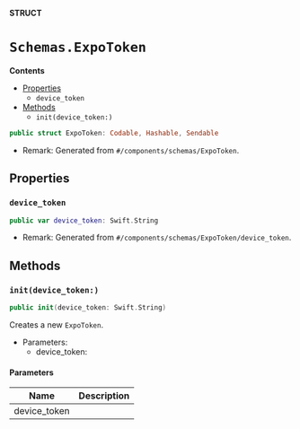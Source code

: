 **STRUCT**

# `Schemas.ExpoToken`

**Contents**

- [Properties](#properties)
  - `device_token`
- [Methods](#methods)
  - `init(device_token:)`

```swift
public struct ExpoToken: Codable, Hashable, Sendable
```

- Remark: Generated from `#/components/schemas/ExpoToken`.

## Properties
### `device_token`

```swift
public var device_token: Swift.String
```

- Remark: Generated from `#/components/schemas/ExpoToken/device_token`.

## Methods
### `init(device_token:)`

```swift
public init(device_token: Swift.String)
```

Creates a new `ExpoToken`.

- Parameters:
  - device_token:

#### Parameters

| Name | Description |
| ---- | ----------- |
| device_token |  |